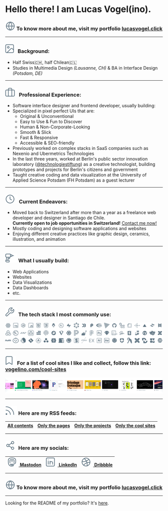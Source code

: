 # Hello there! I am Lucas Vogel(ino).

### ![🌐](./readme/globe.svg) To know more about me, visit my portfolio [lucasvogel.click](https://lucasvogel.click)

---

### ![🌆](./readme/background.svg) Background:

- Half Swiss🇨🇭, half Chilean🇨🇱
- Studies in Multimedia Design _(Lausanne, CH)_ & BA in Interface Design _(Potsdam, DE)_

---

### ![💼](./readme/work.svg) Professional Experience:

- Software interface designer and frontend developer, usually building:
- Specialized in pixel perfect UIs that are:
  - Original & Unconventional
  - Easy to Use & Fun to Discover
  - Human & Non-Corporate-Looking
  - Smooth & Slick
  - Fast & Responsive
  - Accessible & SEO-friendly
- Previously worked on complex stacks in SaaS companies such as Nexenio and Ubermetrics Technologies
- In the last three years, worked at Berlin's public sector innovation laboratory ([@technologiestiftung](https://github.com/technologiestiftung)) as a creative technologist, building prototypes and projects for Berlin's citizens and government
- Taught creative coding and data visualization at the University of Applied Science Potsdam (FH Potsdam) as a guest lecturer

---

### ![🕔](./readme/now.svg) Current Endeavors:
- Moved back to Switzerland after more than a year as a freelance web developer and designer in Santiago de Chile. <br/>**Currently open to job opportunities in Switzerland!** [Contact me now!](mailto:contact@lucasvogel.click)
- Mostly coding and designing software applications and websites
- Enjoying different creative practices like graphic design, ceramics, illustration, and animation

---

### ![🏗️](./readme/build.svg) What I usually build:

- Web Applications
- Websites
- Data Visualizations
- Data Dashboards
- etc.

---

### ![🔧](./readme/wrench.svg) The tech stack I most commonly use:

![The tech stack I most commonly use](./readme/tech.svg)

---

### ![🔖](./readme/bookmark.svg) For a list of cool sites I like and collect, follow this link: [vogelino.com/cool-sites](https://vogelino.com/cool-sites)

[![Screenshot of Lucas Vogel's Cool Sites List](./readme/cool-sites.png)](https://lucasvogel.click/cool-sites)

---

### ![🛜](./readme/rss.svg) Here are my RSS feeds:

| [All contents](https://lucasvogel.click/rss.xml) | [Only the pages](https://lucasvogel.click/rss-pages-only.xml) | [Only the projects](https://lucasvogel.click/rss-projects-only.xml) | [Only the cool sites](https://lucasvogel.click/rss-cool-sites-only.xml) |
| :------------------------------------------- | :-------------------------------------------------------- | :-------------------------------------------------------------- | :------------------------------------------------------------------ |

---

### ![🔗](./readme/socials.svg) Here are my socials:

| [![Mastodon](./readme/mastodon.svg) Mastodon](https://techhub.social/@vogelino) | [![LinkedIn](./readme/linkedin.svg) LinkedIn](https://www.linkedin.com/in/vogelino/) | [![Dribbble](./readme/dribbble.svg) Dribbble](https://dribbble.com/vogelino) |
| :------------------------------------------------------------------------------ | :----------------------------------------------------------------------------------- | :--------------------------------------------------------------------------- |

---

### ![🌐](./readme/globe.svg) To know more about me, visit my portfolio [lucasvogel.click](https://lucasvogel.click)

---

Looking for the README of my portfolio? It's [here](https://github.com/vogelino/vogelino/blob/main/REPO-README.md).
